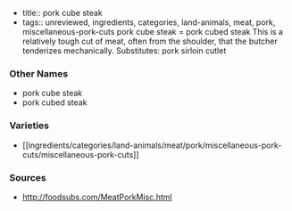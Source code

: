 - title:: pork cube steak
- tags:: unreviewed, ingredients, categories, land-animals, meat, pork, miscellaneous-pork-cuts
pork cube steak = pork cubed steak This is a relatively tough cut of meat, often from the shoulder, that the butcher tenderizes mechanically. Substitutes: pork sirloin cutlet

### Other Names

* pork cube steak
* pork cubed steak

### Varieties

* [[ingredients/categories/land-animals/meat/pork/miscellaneous-pork-cuts/miscellaneous-pork-cuts]]

### Sources
* http://foodsubs.com/MeatPorkMisc.html
